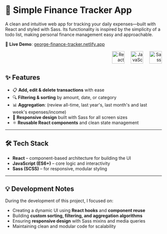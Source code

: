 # 💸 Simple Finance Tracker App

A clean and intuitive web app for tracking your daily expenses—built with React and styled with Sass. Its functionality is inspired by the simplicity of a todo list, making personal finance management easy and approachable.

🔗 **Live Demo**: [george-finance-tracker.netlify.app](https://george-finance-tracker.netlify.app)


<div align="right">
  <img src="https://cdn.jsdelivr.net/gh/devicons/devicon/icons/react/react-original.svg" height="40" alt="React logo" />
  <img width="12" />
  <img src="https://cdn.jsdelivr.net/gh/devicons/devicon/icons/javascript/javascript-original.svg" height="40" alt="JavaScript logo" />
  <img width="12" />
  <img src="https://cdn.jsdelivr.net/gh/devicons/devicon/icons/sass/sass-original.svg" height="40" alt="Sass logo" />
</div>


## ✨ Features

- 📋 **Add, edit & delete transactions** with ease  
- 🔍 **Filtering & sorting** by amount, date, or category  
- 📊 **Aggregation**: (review all-time, last year's, last month's and last week's expenses/income)
- 💅 **Responsive design** built with Sass for all screen sizes  
- ⚛️ **Reusable React components** and clean state management  

---

## 🛠️ Tech Stack

- **React** – component-based architecture for building the UI  
- **JavaScript (ES6+)** – core logic and interactivity  
- **Sass (SCSS)** – for responsive, modular styling  

---

## 💡 Development Notes

During the development of this project, I focused on:

- Creating a dynamic UI using **React hooks** and **component reuse**
- Building **custom sorting, filtering, and aggregation algorithms**
- Ensuring **responsive design** with Sass mixins and media queries
- Maintaining clean and modular code for scalability


